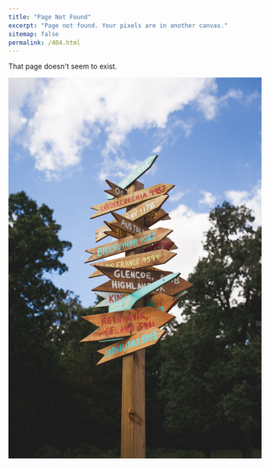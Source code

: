 ```yaml
---
title: "Page Not Found"
excerpt: "Page not found. Your pixels are in another canvas."
sitemap: false
permalink: /404.html
---
```


That page doesn't seem to exist.

<img src="/images/found.jpg" alt="Photo of a signpost with multiple arrows pointing in various directions to different destinations, with the destination name and distance hand-painted on each." />